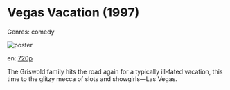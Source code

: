 # Vegas Vacation (1997)

Genres: comedy

![poster](http://image.tmdb.org/t/p/w500/fNdYhw7wDtyLTefK6hd21ZeZAAc.jpg)

en:
  [720p](magnet:?xt=urn:btih:0118A614611585BF36DAFCE01E6BC51B215971E5&tr=udp://glotorrents.pw:6969/announce&tr=udp://tracker.opentrackr.org:1337/announce&tr=udp://torrent.gresille.org:80/announce&tr=udp://tracker.openbittorrent.com:80&tr=udp://tracker.coppersurfer.tk:6969&tr=udp://tracker.leechers-paradise.org:6969&tr=udp://p4p.arenabg.ch:1337&tr=udp://tracker.internetwarriors.net:1337)
  


The Griswold family hits the road again for a typically ill-fated vacation, this time to the glitzy mecca of slots and showgirls—Las Vegas.